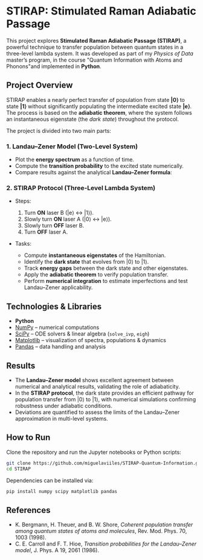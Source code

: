 # STIRAP: Stimulated Raman Adiabatic Passage

This project explores **Stimulated Raman Adiabatic Passage (STIRAP)**, a powerful technique to transfer population between quantum states in a three-level lambda system. It was developed as part of my *Physics of Data* master’s program, in the course "Quantum Information with Atoms and Phonons"and implemented in **Python**.

## Project Overview

STIRAP enables a nearly perfect transfer of population from state **|0⟩** to state **|1⟩** without significantly populating the intermediate excited state **|e⟩**. The process is based on the **adiabatic theorem**, where the system follows an instantaneous eigenstate (the *dark state*) throughout the protocol.

The project is divided into two main parts:

### 1. Landau–Zener Model (Two-Level System)

  * Plot the **energy spectrum** as a function of time.
  * Compute the **transition probability** to the excited state numerically.
  * Compare results against the analytical **Landau–Zener formula**:

### 2. STIRAP Protocol (Three-Level Lambda System)

* Steps:

  1. Turn **ON** laser B (|e⟩ ↔ |1⟩).
  2. Slowly turn **ON** laser A (|0⟩ ↔ |e⟩).
  3. Slowly turn **OFF** laser B.
  4. Turn **OFF** laser A.

* Tasks:

  * Compute **instantaneous eigenstates** of the Hamiltonian.
  * Identify the **dark state** that evolves from |0⟩ to |1⟩.
  * Track **energy gaps** between the dark state and other eigenstates.
  * Apply the **adiabatic theorem** to verify population transfer.
  * Perform **numerical integration** to estimate imperfections and test Landau–Zener applicability.

## Technologies & Libraries

* **Python**
* [NumPy](https://numpy.org/) – numerical computations
* [SciPy](https://scipy.org/) – ODE solvers & linear algebra (`solve_ivp`, `eigh`)
* [Matplotlib](https://matplotlib.org/) – visualization of spectra, populations & dynamics
* [Pandas](https://pandas.pydata.org/) – data handling and analysis

## Results

* The **Landau–Zener model** shows excellent agreement between numerical and analytical results, validating the role of adiabaticity.
* In the **STIRAP protocol**, the dark state provides an efficient pathway for population transfer from |0⟩ to |1⟩, with numerical simulations confirming robustness under adiabatic conditions.
* Deviations are quantified to assess the limits of the Landau–Zener approximation in multi-level systems.

## How to Run

Clone the repository and run the Jupyter notebooks or Python scripts:

```bash
git clone https://github.com/miguelaviiles/STIRAP-Quantum-Information.git
cd STIRAP
```

Dependencies can be installed via:

```bash
pip install numpy scipy matplotlib pandas
```

## References

* K. Bergmann, H. Theuer, and B. W. Shore, *Coherent population transfer among quantum states of atoms and molecules*, Rev. Mod. Phys. 70, 1003 (1998).
* C. E. Carroll and F. T. Hioe, *Transition probabilities for the Landau–Zener model*, J. Phys. A 19, 2061 (1986).
